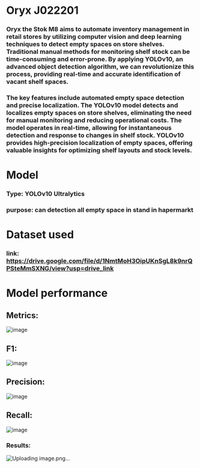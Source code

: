 # Oryx J022201
### Oryx the Stok M8 aims to automate inventory management in retail stores by utilizing computer vision and deep learning techniques to detect empty spaces on store shelves. Traditional manual methods for monitoring shelf stock can be time-consuming and error-prone. By applying YOLOv10, an advanced object detection algorithm, we can revolutionize this process, providing real-time and accurate identification of vacant shelf spaces.

### The key features include automated empty space detection and precise localization. The YOLOv10 model detects and localizes empty spaces on store shelves, eliminating the need for manual monitoring and reducing operational costs. The model operates in real-time, allowing for instantaneous detection and response to changes in shelf stock. YOLOv10 provides high-precision localization of empty spaces, offering valuable insights for optimizing shelf layouts and stock levels.


# Model 

### Type: YOLOv10 Ultralytics
### purpose: can detection all empty space in stand in hapermarkt 
# Dataset used

### link: https://drive.google.com/file/d/1NmtMoH3OipUKnSgL8k9nrQPSteMmSXNG/view?usp=drive_link
# Model performance
## Metrics:
![image](https://github.com/user-attachments/assets/63d1f544-a170-4dcb-8e6f-817694531eae)

## F1:
![image](https://github.com/user-attachments/assets/a1483877-4bd5-4ee8-9743-0e509d6162fb)

## Precision:
![image](https://github.com/user-attachments/assets/03a04329-2e6c-4a9e-80b5-4e6ee35e9089)

## Recall:
![image](https://github.com/user-attachments/assets/346791d8-8ca7-40a1-9a1e-6c32805a86d6)

### Results:
![Uploading image.png…]()
